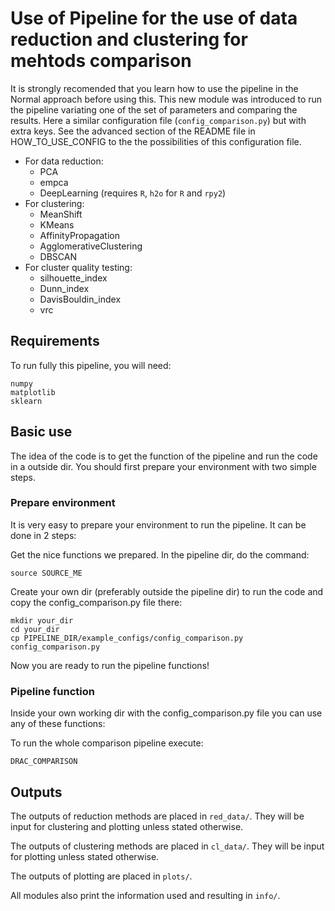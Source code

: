 # Use of Pipeline for the use of data reduction and clustering for mehtods comparison
It is  strongly recomended that you learn how to use the pipeline in the Normal approach before using this.
This new module was introduced to run the pipeline variating one of the set of parameters and comparing the results.
Here a similar configuration file (`config_comparison.py`) but with extra keys.
See the advanced section of the README file in HOW_TO_USE_CONFIG to the the possibilities of this configuration file.

* For data reduction:
	* PCA
	* empca
	* DeepLearning (requires `R`, `h2o` for `R` and `rpy2`)
* For clustering:
	* MeanShift
	* KMeans
	* AffinityPropagation
	* AgglomerativeClustering
	* DBSCAN
* For cluster quality testing:
	* silhouette_index
	* Dunn_index
	* DavisBouldin_index
	* vrc

## Requirements
To run fully this pipeline, you will need:

	numpy
	matplotlib
	sklearn

## Basic use
The idea of the code is to get the function of the pipeline and run the code in a outside dir.
You should first prepare your environment with two simple steps.

### Prepare environment
It is very easy to prepare your environment to run the pipeline.
It can be done in 2 steps:

Get the nice functions we prepared. In the pipeline dir, do the command:

	source SOURCE_ME

Create your own dir (preferably outside the pipeline dir) to run the code and copy the config_comparison.py file there:

	mkdir your_dir
	cd your_dir
	cp PIPELINE_DIR/example_configs/config_comparison.py config_comparison.py

Now you are ready to run the pipeline functions!

### Pipeline function
Inside your own working dir with the config_comparison.py file you can use any of these functions:

To run the whole comparison pipeline execute:

	DRAC_COMPARISON

## Outputs
The outputs of reduction methods are placed in `red_data/`.
They will be input for clustering and plotting unless stated otherwise.

The outputs of clustering methods are placed in `cl_data/`.
They will be input for plotting unless stated otherwise.

The outputs of plotting are placed in `plots/`.

All modules also print the information used and resulting in `info/`.
